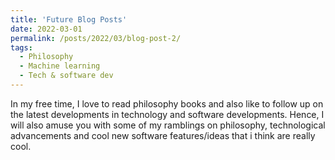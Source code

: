```yaml
---
title: 'Future Blog Posts'
date: 2022-03-01
permalink: /posts/2022/03/blog-post-2/
tags:
  - Philosophy
  - Machine learning
  - Tech & software dev
---
```


In my free time, I love to read philosophy books and also like to follow up on the latest developments in technology and software developments. Hence, I will also amuse you with some of my ramblings on philosophy, technological advancements and cool new software features/ideas that i think are really cool.
